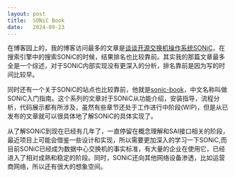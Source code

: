 ```yaml
---
layout: post
title:  SONiC Book
date:   2024-09-23
---
```


在博客园上的，我的博客访问最多的文章是[谈谈开源交换机操作系统SONiC](https://www.cnblogs.com/lionelgeng/p/16330586.html)，在搜索引擎中的搜索SONiC的时候，结果排名也比较靠前。其实我的那篇文章最多全是一个综述，对于SONiC内部实现没有更深入的分析，排名靠前是因为写的时间比较早。

同时还有一个关于SONiC的站点也比较靠前，他就是[sonic-book](https://r12f.com/sonic-book)，中文名称叫做SONiC入门指南。这个系列的文章对于SONiC从功能介绍，安装指导，流程分析，代码展示都有所涉及，虽然有些章节还处于工作进行中阶段(WIP)，但是从已发布的文章就可以很具体地了解SONiC的具体实现了。

从了解SONiC到现在已经有几年了，一直停留在概念理解和SAI接口相关的阶段，最近项目上可能会借鉴一些设计和实现，所以需要更加深入的学习一下SONiC,而目前SONiC已经成为数据中心交换机的事实标准，有大量的企业在使用它，已经进入了相对成熟和稳定的阶段。同时，SONiC还向其他网络设备渗透，比如运营商网络，所以还有很大的想象空间。